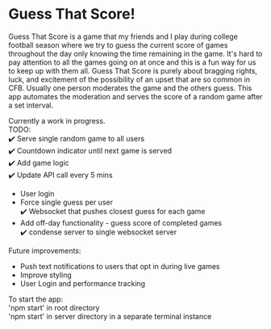 # Guess That Score!

Guess That Score is a game that my friends and I play during college football season where we try to guess the current score of games throughout the day only knowing the time remaining in the game.  It's hard to pay attention to all the games going on at once and this is a fun way for us to keep up with them all.  Guess That Score is purely about bragging rights, luck, and excitement of the possibility of an upset that are so common in CFB.  Usually one person moderates the game and the others guess.  This app automates the moderation and serves the score of a random game after a set interval.

Currently a work in progress.  
TODO:  
✔️ Serve single random game to all users  
✔️ Countdown indicator until next game is served  
✔️ Add game logic  
✔️ Update API call every 5 mins  
- User login  
- Force single guess per user  
✔️ Websocket that pushes closest guess for each game  
- Add off-day functionality - guess score of completed games  
✔️ condense server to single websocket server  
  
Future improvements:  
- Push text notifications to users that opt in during live games  
- Improve styling  
- User Login and performance tracking  
  

To start the app:  
'npm start' in root directory  
'npm start' in server directory in a separate terminal instance  

